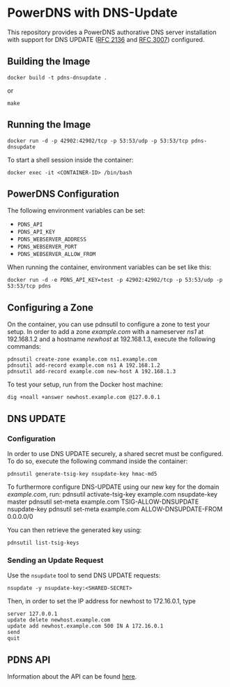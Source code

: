 # PowerDNS with DNS-Update

This repository provides a PowerDNS authorative DNS server installation with support for DNS UPDATE ([RFC 2136](https://tools.ietf.org/html/rfc2136) and [RFC 3007](https://tools.ietf.org/html/rfc3007)) configured.

## Building the Image

    docker build -t pdns-dnsupdate .

or

    make

## Running the Image

    docker run -d -p 42902:42902/tcp -p 53:53/udp -p 53:53/tcp pdns-dnsupdate

To start a shell session inside the container:

    docker exec -it <CONTAINER-ID> /bin/bash

## PowerDNS Configuration

The following environment variables can be set:

* `PDNS_API`
* `PDNS_API_KEY`
* `PDNS_WEBSERVER_ADDRESS`
* `PDNS_WEBSERVER_PORT`
* `PDNS_WEBSERVER_ALLOW_FROM`

When running the container, environment variables can be set like this:

    docker run -d -e PDNS_API_KEY=test -p 42902:42902/tcp -p 53:53/udp -p 53:53/tcp pdns

## Configuring a Zone

On the container, you can use pdnsutil to configure a zone to test your setup. In order to add a zone *example.com* with a nameserver *ns1* at 192.168.1.2 and a hostname *newhost* at 192.168.1.3, execute the following commands:

    pdnsutil create-zone example.com ns1.example.com
    pdnsutil add-record example.com ns1 A 192.168.1.2
    pdnsutil add-record example.com new-host A 192.168.1.3

To test your setup, run from the Docker host machine:

    dig +noall +answer newhost.example.com @127.0.0.1

## DNS UPDATE

### Configuration

In order to use DNS UPDATE securely, a shared secret must be configured. To do so, execute the following command inside the container:

    pdnsutil generate-tsig-key nsupdate-key hmac-md5

To furthermore configure DNS-UPDATE using our new key for the domain *example.com*, run:
    pdnsutil activate-tsig-key example.com nsupdate-key master
    pdnsutil set-meta example.com TSIG-ALLOW-DNSUPDATE nsupdate-key
    pdnsutil set-meta example.com ALLOW-DNSUPDATE-FROM 0.0.0.0/0

You can then retrieve the generated key using:

    pdnsutil list-tsig-keys

### Sending an Update Request

Use the `nsupdate` tool to send DNS UPDATE requests:

    nsupdate -y nsupdate-key:<SHARED-SECRET>

Then, in order to set the IP address for newhost to 172.16.0.1, type

    server 127.0.0.1
    update delete newhost.example.com
    update add newhost.example.com 500 IN A 172.16.0.1
    send
    quit

## PDNS API

Information about the API can be found [here](https://doc.powerdns.com/md/httpapi/README/).
